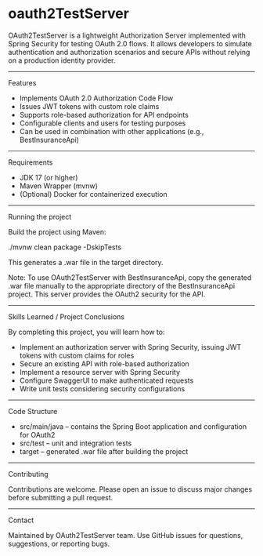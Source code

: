 # oauth2TestServer

OAuth2TestServer is a lightweight Authorization Server implemented with Spring Security for testing OAuth 2.0 flows.
It allows developers to simulate authentication and authorization scenarios and secure APIs without relying on a production identity provider.

---

Features
- Implements OAuth 2.0 Authorization Code Flow
- Issues JWT tokens with custom role claims
- Supports role-based authorization for API endpoints
- Configurable clients and users for testing purposes
- Can be used in combination with other applications (e.g., BestInsuranceApi)

---

Requirements
- JDK 17 (or higher)
- Maven Wrapper (mvnw)
- (Optional) Docker for containerized execution

---

Running the project

Build the project using Maven:

./mvnw clean package -DskipTests

This generates a .war file in the target directory.

Note: To use OAuth2TestServer with BestInsuranceApi, copy the generated .war file manually to the appropriate directory of the BestInsuranceApi project. This server provides the OAuth2 security for the API.

---

Skills Learned / Project Conclusions

By completing this project, you will learn how to:

- Implement an authorization server with Spring Security, issuing JWT tokens with custom claims for roles
- Secure an existing API with role-based authorization
- Implement a resource server with Spring Security
- Configure SwaggerUI to make authenticated requests
- Write unit tests considering security configurations

---

Code Structure
- src/main/java – contains the Spring Boot application and configuration for OAuth2
- src/test – unit and integration tests
- target – generated .war file after building the project

---

Contributing

Contributions are welcome. Please open an issue to discuss major changes before submitting a pull request.

---

Contact

Maintained by OAuth2TestServer team.
Use GitHub issues for questions, suggestions, or reporting bugs.


